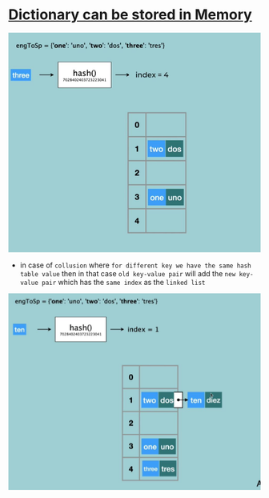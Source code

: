 # <ins> Dictionary can be stored in Memory </ins> #

<img src="dict_in_memory.JPG" alt="Image Alt Text" width="700" height="auto">

- in case of `collusion` where `for different key we have the same hash table value` then in that case `old key-value pair` will add the `new key-value pair` which has the `same index` as the `linked list`

<img src="dict_collusion_linked_list.JPG" alt="Image Alt Text" width="700" height="auto">